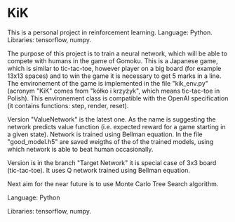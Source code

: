 # KiK

This is a personal project in reinforcement learning. Language: Python. Libraries: tensorflow, numpy.

The purpose of this project is to train a neural network, which will be able to compete with humans in the game of Gomoku. This is a Japanese game, which is similar to tic-tac-toe, however player on a big board (for example 13x13 spaces) and to win the game it is necessary to get 5 marks in a line. The environement of the game is implemented in the file "kik_env.py" (acronym "KiK" comes from "kółko i krzyżyk", which means tic-tac-toe in Polish). This environement class is compatible with the OpenAI specification (it contains functions: step, render, reset).

Version "ValueNetwork" is the latest one. As the name is suggesting the network predicts value function (i.e. expected reward for a game starting in a given state). Network is trained using Bellman equation. In the file "good_model.h5" are saved weigths of the of the trained models, using which network is able to beat human occasionally.

Version is in the branch "Target Network" it is special case of 3x3 board (tic-tac-toe). It uses Q network trained using Bellman equation.

Next aim for the near future is to use Monte Carlo Tree Search algorithm. 

Language: Python

Libraries: tensorflow, numpy.
